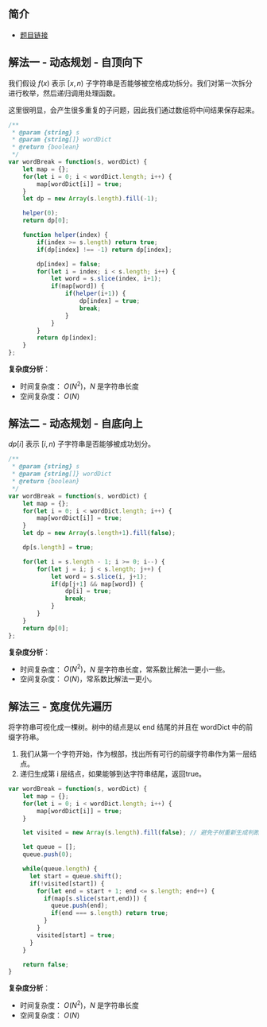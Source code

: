 ## 简介
- [题目链接](https://leetcode-cn.com/problems/word-break/)

## 解法一 - 动态规划 - 自顶向下
我们假设 $f(x)$ 表示 $[x, n)$ 子字符串是否能够被空格成功拆分。我们对第一次拆分进行枚举，然后递归调用处理函数。

这里很明显，会产生很多重复的子问题，因此我们通过数组将中间结果保存起来。

```javascript
/**
 * @param {string} s
 * @param {string[]} wordDict
 * @return {boolean}
 */
var wordBreak = function(s, wordDict) {
    let map = {};
    for(let i = 0; i < wordDict.length; i++) {
        map[wordDict[i]] = true;
    }
    let dp = new Array(s.length).fill(-1);

    helper(0);
    return dp[0];

    function helper(index) {
        if(index >= s.length) return true;
        if(dp[index] !== -1) return dp[index];

        dp[index] = false;
        for(let i = index; i < s.length; i++) {
            let word = s.slice(index, i+1);
            if(map[word]) {
                if(helper(i+1)) {
                    dp[index] = true;
                    break;
                }
            }
        }
        return dp[index];
    }
};
```

**复杂度分析**：
- 时间复杂度： $O(N^2)$，$N$ 是字符串长度
- 空间复杂度： $O(N)$

## 解法二 - 动态规划 - 自底向上
$dp[i]$ 表示 $[i, n)$ 子字符串是否能够被成功划分。

```javascript
/**
 * @param {string} s
 * @param {string[]} wordDict
 * @return {boolean}
 */
var wordBreak = function(s, wordDict) {
    let map = {};
    for(let i = 0; i < wordDict.length; i++) {
        map[wordDict[i]] = true;
    }
    let dp = new Array(s.length+1).fill(false);

    dp[s.length] = true;

    for(let i = s.length - 1; i >= 0; i--) {
        for(let j = i; j < s.length; j++) {
            let word = s.slice(i, j+1);
            if(dp[j+1] && map[word]) {
                dp[i] = true;
                break;
            }
        }
    }
    return dp[0];
};
```

**复杂度分析**：
- 时间复杂度： $O(N^2)$，$N$ 是字符串长度，常系数比解法一更小一些。
- 空间复杂度： $O(N)$，常系数比解法一更小。

## 解法三 - 宽度优先遍历
将字符串可视化成一棵树。树中的结点是以 end 结尾的并且在 wordDict 中的前缀字符串。

1. 我们从第一个字符开始，作为根部，找出所有可行的前缀字符串作为第一层结点。
2. 递归生成第 i 层结点，如果能够到达字符串结尾，返回true。

```javascript
var wordBreak = function(s, wordDict) {
    let map = {};
    for(let i = 0; i < wordDict.length; i++) {
        map[wordDict[i]] = true;
    }

    let visited = new Array(s.length).fill(false); // 避免子树重新生成判断

    let queue = [];
    queue.push(0);

    while(queue.length) {
      let start = queue.shift();
      if(!visited[start]) {
        for(let end = start + 1; end <= s.length; end++) {
          if(map[s.slice(start,end)]) {
            queue.push(end);
            if(end === s.length) return true;
          }
        }
        visited[start] = true;
      }
    }

    return false;
}
```

**复杂度分析**：
- 时间复杂度： $O(N^2)$，$N$ 是字符串长度
- 空间复杂度： $O(N)$
